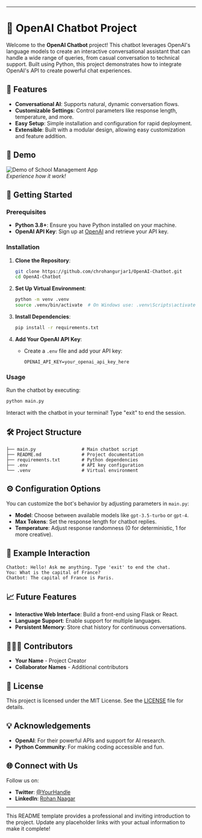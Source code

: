 
---

# 🤖 OpenAI Chatbot Project

Welcome to the **OpenAI Chatbot** project! This chatbot leverages OpenAI's language models to create an interactive conversational assistant that can handle a wide range of queries, from casual conversation to technical support. Built using Python, this project demonstrates how to integrate OpenAI's API to create powerful chat experiences.

## 🌟 Features
- **Conversational AI**: Supports natural, dynamic conversation flows.
- **Customizable Settings**: Control parameters like response length, temperature, and more.
- **Easy Setup**: Simple installation and configuration for rapid deployment.
- **Extensible**: Built with a modular design, allowing easy customization and feature addition.

  
## 📸 Demo

![Demo of School Management App](boot.png)  
*Experience how it work!*

## 🚀 Getting Started

### Prerequisites
- **Python 3.8+**: Ensure you have Python installed on your machine.
- **OpenAI API Key**: Sign up at [OpenAI](https://platform.openai.com/) and retrieve your API key.

### Installation

1. **Clone the Repository**:
   ```bash
   git clone https://github.com/chrohangurjar1/OpenAI-Chatbot.git
   cd OpenAI-Chatbot
   ```

2. **Set Up Virtual Environment**:
   ```bash
   python -m venv .venv
   source .venv/bin/activate  # On Windows use: .venv\Scripts\activate
   ```

3. **Install Dependencies**:
   ```bash
   pip install -r requirements.txt
   ```

4. **Add Your OpenAI API Key**:
   - Create a `.env` file and add your API key:
     ```plaintext
     OPENAI_API_KEY=your_openai_api_key_here
     ```

### Usage
Run the chatbot by executing:
```bash
python main.py
```
Interact with the chatbot in your terminal! Type "exit" to end the session.

## 🛠️ Project Structure
```
├── main.py                 # Main chatbot script
├── README.md               # Project documentation
├── requirements.txt        # Python dependencies
├── .env                    # API key configuration
└── .venv                   # Virtual environment
```

## ⚙️ Configuration Options
You can customize the bot's behavior by adjusting parameters in `main.py`:
- **Model**: Choose between available models like `gpt-3.5-turbo` or `gpt-4`.
- **Max Tokens**: Set the response length for chatbot replies.
- **Temperature**: Adjust response randomness (0 for deterministic, 1 for more creative).

## 🤖 Example Interaction
```
Chatbot: Hello! Ask me anything. Type 'exit' to end the chat.
You: What is the capital of France?
Chatbot: The capital of France is Paris.
```

## 📈 Future Features
- **Interactive Web Interface**: Build a front-end using Flask or React.
- **Language Support**: Enable support for multiple languages.
- **Persistent Memory**: Store chat history for continuous conversations.

## 🧑‍🤝‍🧑 Contributors
- **Your Name** - Project Creator
- **Collaborator Names** - Additional contributors

## 📄 License
This project is licensed under the MIT License. See the [LICENSE](LICENSE) file for details.

## 💡 Acknowledgements
- **OpenAI**: For their powerful APIs and support for AI research.
- **Python Community**: For making coding accessible and fun.

## 🌐 Connect with Us
Follow us on:
- **Twitter**: [@YourHandle](https://twitter.com/yourhandle)
- **LinkedIn**: [Rohan Naagar]((https://www.linkedin.com/in/rohan-naagar-779310322/?lipi=urn%3Ali%3Apage%3Ad_flagship3_feed%3BDbpHFgJ3T4mafZrBEG1aQA%3D%3D)](https://www.linkedin.com/in/rohan-naagar-779310322/))

---

This README template provides a professional and inviting introduction to the project. Update any placeholder links with your actual information to make it complete!
